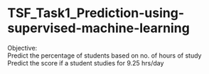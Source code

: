 # TSF_Task1_Prediction-using-supervised-machine-learning
Objective: 
<br>Predict the percentage of students based on no. of hours of study
<br>Predict the score if a student studies for 9.25 hrs/day
